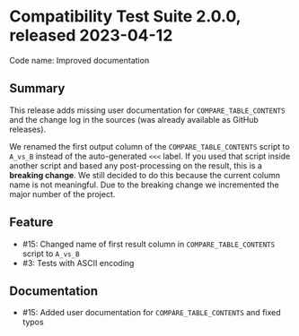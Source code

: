 # Compatibility Test Suite 2.0.0, released 2023-04-12

Code name: Improved documentation

## Summary

This release adds missing user documentation for `COMPARE_TABLE_CONTENTS` and the change log in the sources (was already available as GitHub releases).

We renamed the first output column of the `COMPARE_TABLE_CONTENTS` script to `A_vs_B` instead of the auto-generated `<<<` label. If you used that script inside another script and based any post-processing on the result, this is a **breaking change**. We still decided to do this because the current column name is not meaningful. Due to the breaking change we incremented the major number of the project.

## Feature

* #15: Changed name of first result column in `COMPARE_TABLE_CONTENTS` script to `A_vs_B`
* #3: Tests with ASCII encoding

## Documentation

* #15: Added user documentation for `COMPARE_TABLE_CONTENTS` and fixed typos

